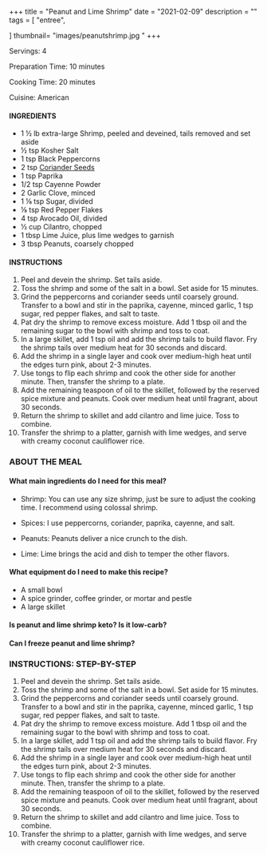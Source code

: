 
+++
title = "Peanut and Lime Shrimp"
date = "2021-02-09"
description = ""
tags = [
    "entree",
  
]
thumbnail= "images/peanutshrimp.jpg "
+++

Servings: 4 <!--more-->

Preparation Time: 10 minutes

Cooking Time: 20 minutes

Cuisine: American

#### INGREDIENTS 

* 1 ½ lb extra-large Shrimp, peeled and deveined, tails removed and set aside
* ½ tsp Kosher Salt
* 1 tsp Black Peppercorns
* 2 tsp [Coriander Seeds](https://amzn.to/3rVIRcC)
* 1 tsp Paprika
* 1/2 tsp Cayenne Powder 
* 2 Garlic Clove, minced
* 1 ⅛ tsp Sugar, divided
* ⅛ tsp Red Pepper Flakes
* 4 tsp Avocado Oil, divided
* ½ cup Cilantro, chopped
* 1 tbsp Lime Juice, plus lime wedges to garnish
* 3 tbsp Peanuts, coarsely chopped

#### INSTRUCTIONS 

1. Peel and devein the shrimp. Set tails aside. 
2. Toss the shrimp and some of the salt in a bowl. Set aside for 15 minutes.
3. Grind the peppercorns and coriander seeds until coarsely ground. Transfer to a bowl and stir in the paprika, cayenne, minced garlic, 1 tsp sugar, red pepper flakes, and salt to taste.
4. Pat dry the shrimp to remove excess moisture. Add 1 tbsp oil and the remaining sugar to the bowl with shrimp and toss to coat.
5. In a large skillet, add 1 tsp oil and add the shrimp tails to build flavor. Fry the shrimp tails over medium heat for 30 seconds and discard. 
6.  Add the shrimp in a single layer and cook over medium-high heat until the edges turn pink, about 2-3 minutes.
7. Use tongs to flip each shrimp and cook the other side for another minute. Then, transfer the shrimp to a plate.
8. Add the remaining teaspoon of oil to the skillet, followed by the reserved spice mixture and peanuts. Cook over medium heat until fragrant, about 30 seconds.
9. Return the shrimp to skillet and add cilantro and lime juice. Toss to combine.
10. Transfer the shrimp to a platter, garnish with lime wedges, and serve with creamy coconut cauliflower rice. 

### ABOUT THE MEAL 

#### What main ingredients do I need for this meal?

* Shrimp: You can use any size shrimp, just be sure to adjust the cooking time. I recommend using colossal shrimp. 

* Spices: I use peppercorns, coriander, paprika, cayenne, and salt. 

* Peanuts: Peanuts deliver a nice crunch to the dish. 

* Lime: Lime brings the acid and dish to temper the other flavors.  

#### What equipment do I need to make this recipe?

* A small bowl 
* A spice grinder, coffee grinder, or mortar and pestle
* A large skillet 

#### Is peanut and lime shrimp keto? Is it low-carb?

#### Can I freeze peanut and lime shrimp?

### INSTRUCTIONS: STEP-BY-STEP 

1. Peel and devein the shrimp. Set tails aside. 
2. Toss the shrimp and some of the salt in a bowl. Set aside for 15 minutes.
3. Grind the peppercorns and coriander seeds until coarsely ground. Transfer to a bowl and stir in the paprika, cayenne, minced garlic, 1 tsp sugar, red pepper flakes, and salt to taste.
4. Pat dry the shrimp to remove excess moisture. Add 1 tbsp oil and the remaining sugar to the bowl with shrimp and toss to coat.
5. In a large skillet, add 1 tsp oil and add the shrimp tails to build flavor. Fry the shrimp tails over medium heat for 30 seconds and discard. 
6.  Add the shrimp in a single layer and cook over medium-high heat until the edges turn pink, about 2-3 minutes.
7. Use tongs to flip each shrimp and cook the other side for another minute. Then, transfer the shrimp to a plate.
8. Add the remaining teaspoon of oil to the skillet, followed by the reserved spice mixture and peanuts. Cook over medium heat until fragrant, about 30 seconds.
9. Return the shrimp to skillet and add cilantro and lime juice. Toss to combine.
10. Transfer the shrimp to a platter, garnish with lime wedges, and serve with creamy coconut cauliflower rice. 
